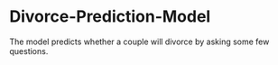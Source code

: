 # Divorce-Prediction-Model
The model predicts whether a couple will divorce by asking some few questions. 
